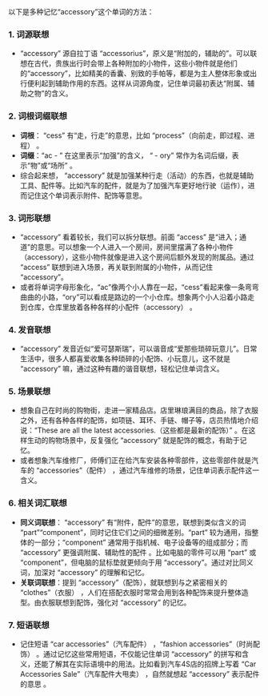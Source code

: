 以下是多种记忆“accessory”这个单词的方法：

### 1. 词源联想
 - “accessory” 源自拉丁语 “accessorius”，原义是“附加的，辅助的”。可以联想在古代，贵族出行时会带上各种附加的小物件，这些小物件就是他们的“accessory”，比如精美的香囊、别致的手帕等，都是为主人整体形象或出行便利起到辅助作用的东西。这样从词源角度，记住单词最初表达“附属、辅助之物”的含义。

### 2. 词根词缀联想
 - **词根**： “cess” 有“走，行走”的意思，比如 “process”（向前走，即过程、进程） 。
 - **词缀**：“ac - ” 在这里表示“加强”的含义， “ - ory” 常作为名词后缀，表示“物”或“场所” 。
 - 综合起来想， “accessory” 就是加强某种行走（活动）的东西，也就是辅助工具、配件等。比如汽车的配件，就是为了加强汽车更好地行驶（运作），进而记住这个单词表示附件、配饰等意思。

### 3. 词形联想
 - “accessory” 看着较长，我们可以拆分联想。前面 “access” 是“进入；通道”的意思。可以想象一个人进入一个房间，房间里摆满了各种小物件（accessory），这些小物件就像是进入这个房间后额外发现的附属品。通过 “access” 联想到进入场景，再关联到附属的小物件，从而记住 “accessory”。
 - 或者将单词字母形象化，“ac”像两个小人靠在一起，“cess”看起来像一条弯弯曲曲的小路，“ory”可以看成是路边的一个小仓库。想象两个小人沿着小路走到仓库，仓库里放着各种各样的小配件（accessory） 。

### 4. 发音联想
 - “accessory” 发音近似“爱可瑟斯瑞”，可以谐音成“爱那些琐碎玩意儿”。日常生活中，很多人都喜爱收集各种琐碎的小配饰、小玩意儿，这不就是 “accessory” 嘛，通过这种有趣的谐音联想，轻松记住单词含义。

### 5. 场景联想
 - 想象自己在时尚的购物街，走进一家精品店。店里琳琅满目的商品，除了衣服之外，还有各种各样的配饰，如项链、耳环、手链、帽子等，店员热情地介绍说：“These are all the latest accessories.（这些都是最新的配饰）” 。在这样生动的购物场景中，反复强化 “accessory” 就是配饰的概念，有助于记忆。
 - 或者想象汽车维修厂，师傅们正在给汽车安装各种零部件，这些零部件就是汽车的 “accessories”（配件） ，通过汽车维修的场景，记住单词表示配件这一含义。

### 6. 相关词汇联想
 - **同义词联想**： “accessory” 有“附件，配件”的意思，联想到类似含义的词 “part”“component”，同时记住它们之间的细微差别。“part” 较为通用，指整体的一部分；“component” 通常用于指机械、电子设备等的组成部分；而 “accessory” 更强调附属、辅助性的配件 。比如电脑的零件可以用 “part” 或 “component”，但电脑的鼠标垫就更倾向于用 “accessory”。通过对比同义词，加深对 “accessory” 的理解和记忆。
 - **关联词联想**：提到 “accessory”（配饰），就联想到与之紧密相关的 “clothes”（衣服） ，人们在搭配衣服时常常会用到各种配饰来提升整体造型。由衣服联想到配饰，强化对 “accessory” 的记忆。

### 7. 短语联想
 - 记住短语 “car accessories”（汽车配件） ，“fashion accessories”（时尚配饰） 。通过记忆这些常用短语，不仅能记住单词 “accessory” 的拼写和含义，还能了解其在实际语境中的用法。比如看到汽车4S店的招牌上写着 “Car Accessories Sale”（汽车配件大甩卖） ，自然就想起 “accessory” 表示配件的意思 。 